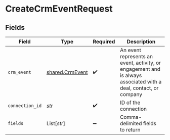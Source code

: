 # CreateCrmEventRequest


## Fields

| Field                                                                                                           | Type                                                                                                            | Required                                                                                                        | Description                                                                                                     |
| --------------------------------------------------------------------------------------------------------------- | --------------------------------------------------------------------------------------------------------------- | --------------------------------------------------------------------------------------------------------------- | --------------------------------------------------------------------------------------------------------------- |
| `crm_event`                                                                                                     | [shared.CrmEvent](../../models/shared/crmevent.md)                                                              | :heavy_check_mark:                                                                                              | An event represents an event, activity, or engagement and is always associated with a deal, contact, or company |
| `connection_id`                                                                                                 | *str*                                                                                                           | :heavy_check_mark:                                                                                              | ID of the connection                                                                                            |
| `fields`                                                                                                        | List[*str*]                                                                                                     | :heavy_minus_sign:                                                                                              | Comma-delimited fields to return                                                                                |
